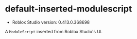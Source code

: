 # default-inserted-modulescript
* Roblox Studio version: 0.413.0.368698

A `ModuleScript` inserted from Roblox Studio's UI.
